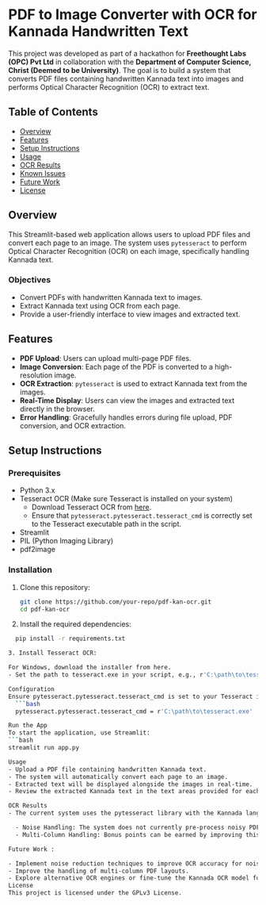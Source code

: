 # PDF to Image Converter with OCR for Kannada Handwritten Text

This project was developed as part of a hackathon for **Freethought Labs (OPC) Pvt Ltd** in collaboration with the **Department of Computer Science, Christ (Deemed to be University)**. The goal is to build a system that converts PDF files containing handwritten Kannada text into images and performs Optical Character Recognition (OCR) to extract text.

## Table of Contents
- [Overview](#overview)
- [Features](#features)
- [Setup Instructions](#setup-instructions)
- [Usage](#usage)
- [OCR Results](#ocr-results)
- [Known Issues](#known-issues)
- [Future Work](#future-work)
- [License](#license)

## Overview
This Streamlit-based web application allows users to upload PDF files and convert each page to an image. The system uses `pytesseract` to perform Optical Character Recognition (OCR) on each image, specifically handling Kannada text.

### Objectives
- Convert PDFs with handwritten Kannada text to images.
- Extract Kannada text using OCR from each page.
- Provide a user-friendly interface to view images and extracted text.

## Features
- **PDF Upload**: Users can upload multi-page PDF files.
- **Image Conversion**: Each page of the PDF is converted to a high-resolution image.
- **OCR Extraction**: `pytesseract` is used to extract Kannada text from the images.
- **Real-Time Display**: Users can view the images and extracted text directly in the browser.
- **Error Handling**: Gracefully handles errors during file upload, PDF conversion, and OCR extraction.

## Setup Instructions

### Prerequisites
- Python 3.x
- Tesseract OCR (Make sure Tesseract is installed on your system)
    - Download Tesseract OCR from [here](https://github.com/tesseract-ocr/tesseract).
    - Ensure that `pytesseract.pytesseract.tesseract_cmd` is correctly set to the Tesseract executable path in the script.
- Streamlit
- PIL (Python Imaging Library)
- pdf2image

### Installation
1. Clone this repository:
   ```bash
   git clone https://github.com/your-repo/pdf-kan-ocr.git
   cd pdf-kan-ocr
2. Install the required dependencies:
  ```bash
    pip install -r requirements.txt

3. Install Tesseract OCR:

For Windows, download the installer from here.
- Set the path to tesseract.exe in your script, e.g., r'C:\path\to\tesseract.exe'.

Configuration
  Ensure pytesseract.pytesseract.tesseract_cmd is set to your Tesseract installation path in the script.
    ```bash
    pytesseract.pytesseract.tesseract_cmd = r'C:\path\to\tesseract.exe'

Run the App
To start the application, use Streamlit:
```bash
  streamlit run app.py

Usage
  - Upload a PDF file containing handwritten Kannada text.
  - The system will automatically convert each page to an image.
  - Extracted text will be displayed alongside the images in real-time.
  - Review the extracted Kannada text in the text areas provided for each page.

OCR Results
  - The current system uses the pytesseract library with the Kannada language model (lang='kan'). While it works well for some text, you may notice:

    - Noise Handling: The system does not currently pre-process noisy PDFs, so you may get poor OCR results for heavily corrupted data.
    - Multi-Column Handling: Bonus points can be earned by improving this feature in future work.

Future Work : 
  
  - Implement noise reduction techniques to improve OCR accuracy for noisy handwritten text.
  - Improve the handling of multi-column PDF layouts.
  - Explore alternative OCR engines or fine-tune the Kannada OCR model for better accuracy.
License
This project is licensed under the GPLv3 License.
